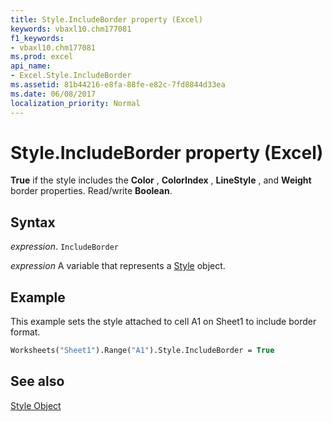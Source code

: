 ```yaml
---
title: Style.IncludeBorder property (Excel)
keywords: vbaxl10.chm177081
f1_keywords:
- vbaxl10.chm177081
ms.prod: excel
api_name:
- Excel.Style.IncludeBorder
ms.assetid: 81b44216-e8fa-88fe-e82c-7fd8844d33ea
ms.date: 06/08/2017
localization_priority: Normal
---
```



# Style.IncludeBorder property (Excel)

 **True** if the style includes the **Color** , **ColorIndex** , **LineStyle** , and **Weight** border properties. Read/write **Boolean**.


## Syntax

_expression_. `IncludeBorder`

_expression_ A variable that represents a [Style](./Excel.Style.md) object.


## Example

This example sets the style attached to cell A1 on Sheet1 to include border format.


```vb
Worksheets("Sheet1").Range("A1").Style.IncludeBorder = True
```


## See also


[Style Object](Excel.Style.md)


